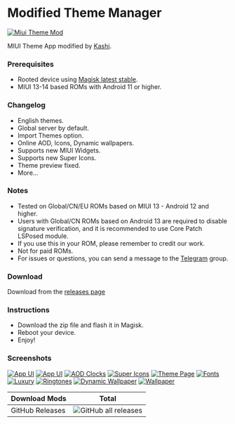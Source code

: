 # Modified Theme Manager
 
[![Miui Theme Mod](https://telegra.ph/file/4aaf608442228a98f74f7.png)](https://telegra.ph/file/4aaf608442228a98f74f7.png)

MIUI Theme App modified by [Kashi](https://t.me/kakashi1v1).

### Prerequisites
- Rooted device using [Magisk latest stable](https://github.com/topjohnwu/Magisk/releases/latest).
- MIUI 13-14 based ROMs with Android 11 or higher.

### Changelog
- English themes.
- Global server by default.
- Import Themes option.
- Online AOD, Icons, Dynamic wallpapers.
- Supports new MIUI Widgets.
- Supports new Super Icons.
- Theme preview fixed.
- More...

### Notes
- Tested on Global/CN/EU ROMs based on MIUI 13 - Android 12 and higher.
- Users with Global/CN ROMs based on Android 13 are required to disable signature verification, and it is recommended to use Core Patch LSPosed module.
- If you use this in your ROM, please remember to credit our work.
- Not for paid ROMs.
- For issues or questions, you can send a message to the [Telegram](https://t.me/amogus_discussion) group.


### Download
Download from the [releases page](https://github.com/Mods-Center/Miui_Theme_Mod/releases)

### Instructions
- Download the zip file and flash it in Magisk.
- Reboot your device.
- Enjoy!

### Screenshots
[![App UI](https://telegra.ph/file/f7ae3a187835bc78ea32c.png)](https://telegra.ph/file/f7ae3a187835bc78ea32c.png)
[![App UI](https://telegra.ph/file/8f8eefc904c942ec0a560.png)](https://telegra.ph/file/8f8eefc904c942ec0a560.png)
[![AOD Clocks](https://64.media.tumblr.com/16c8cc5806863695be1e4f3793f54cd0/1d9a1bfdc38053da-a7/s1280x1920/d0d91e93f73265ff75a3ee581d22c7edaf60e9e1.pnj)](https://64.media.tumblr.com/16c8cc5806863695be1e4f3793f54cd0/1d9a1bfdc38053da-a7/s1280x1920/d0d91e93f73265ff75a3ee581d22c7edaf60e9e1.pnj)
[![Super Icons](https://telegra.ph/file/acd92855ca888a89d2d20.png)](https://telegra.ph/file/acd92855ca888a89d2d20.png)
[![Theme Page](https://telegra.ph/file/3d3bf9c005bf44f82383d.png)](https://telegra.ph/file/3d3bf9c005bf44f82383d.png)
[![Fonts](https://64.media.tumblr.com/d56113fa2ba65b7140fd5ec89d0a9270/1d9a1bfdc38053da-67/s1280x1920/2c8a3a137e62974bfc4b608d056fa073af7ad624.pnj)](https://64.media.tumblr.com/d56113fa2ba65b7140fd5ec89d0a9270/1d9a1bfdc38053da-67/s1280x1920/2c8a3a137e62974bfc4b608d056fa073af7ad624.pnj)
[![Luxury](https://telegra.ph/file/8942fbd97f8534ff141d1.png)](https://telegra.ph/file/8942fbd97f8534ff141d1.png)
[![Ringtones](https://64.media.tumblr.com/fb6cd090665f5b1e8f716bed28d6ef76/1d9a1bfdc38053da-83/s1280x1920/0c34b1f57b3853bd33d9e83616008958ed737f4f.pnj)](https://64.media.tumblr.com/fb6cd090665f5b1e8f716bed28d6ef76/1d9a1bfdc38053da-83/s1280x1920/0c34b1f57b3853bd33d9e83616008958ed737f4f.pnj)
[![Dynamic Wallpaper](https://64.media.tumblr.com/3be23dfe1368f352f660a812b70e2c5c/1d9a1bfdc38053da-06/s1280x1920/6c64ec71faf5a234f25ff8b3b7091939dd033a5e.pnj)](https://64.media.tumblr.com/3be23dfe1368f352f660a812b70e2c5c/1d9a1bfdc38053da-06/s1280x1920/6c64ec71faf5a234f25ff8b3b7091939dd033a5e.pnj)
[![Wallpaper](https://64.media.tumblr.com/aec08df0423a3be84426929f331b7c0c/1d9a1bfdc38053da-c6/s1280x1920/6618490b3e015279dc5a2b2fbc5f2d2a1d244433.pnj)](https://64.media.tumblr.com/aec08df0423a3be84426929f331b7c0c/1d9a1bfdc38053da-c6/s1280x1920/6618490b3e015279dc5a2b2fbc5f2d2a1d244433.pnj)


| Download Mods | Total |
| --- | --- |
| GitHub Releases | ![GitHub all releases](https://img.shields.io/github/downloads/Mods-Center/Miui_Theme_Mod/total?logo=GitHub&style=for-the-badge&color=blue) |

